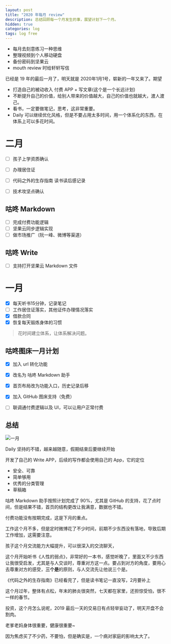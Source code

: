 ```yaml
---
layout: post
title: "2020 年每月 review"
description: 总结回顾每一个月发生的事，展望计划下一个月。
hidden: true
categories: log
tags: log free
---
```



* 每月去刻意练习一种思维
* 整理视频到个人移动硬盘
* 备份密码到坚果云
* mouth review 时给轩轩写信



已经是 19 年的最后一月了，明天就是 2020年1月1号，崭新的一年又来了。期望

* 打造自己的被动收入 付费 APP + 写文章(这个是一个长远计划)
* 不断提升自己的价值，给别人带来的价值越大，自己的价值也就越大，渡人渡己。
* 看书，一定要做笔记，思考，这非常重要。
* Daily 可以继续优化风格，但是不要占用太多时间，用一个体系化的东西，在体系上可以多花时间。

# 二月

- [ ] 孩子上学资质确认 
- [ ] 办理居住证
- [ ] 代码之外的生存指南 读书读后感记录
- [ ] 技术攻坚点确认


## 咕咚 Markdown
- [ ] 完成付费功能逻辑
- [ ] 坚果云同步逻辑实现
- [ ] 做市场推广（阮一峰、微博等渠道）

## 咕咚 Write

- [ ]  支持打开坚果云 Markdown 文件



# 一月

- [x] 每天听书15分钟，记录笔记
- [ ] 工作居住证落实，其他证件办理情况落实
- [x] 借款合同
- [x] 恢复每天锻炼身体的习惯

> 花时间建立体系，让体系解决问题。

## 咕咚图床一月计划

- [x] 加入 url 转化功能
- [x] 改名为 咕咚 Markdown 助手
- [x] 首页布局改为功能入口，历史记录后移
- [x] 加入 GitHub 图床支持（免费）
- [ ] 联调通付费逻辑以及 UI，可以让用户正常付费



## 总结

![一月](https://cdn.jsdelivr.net/gh/maoruibin/assets/pic/2020/20200202_232046-COLLAGE.jpg)

Daily 坚持的不错，越来越随意，假期结束后要继续开始

开发了自己的 Write APP，后续的写作都会使用自己的 App，它的定位

* 安全、可靠
* 简单够用
* 优秀的分类管理
* 草稿箱

咕咚 Markdown 助手按照计划完成了 90%，尤其是 GitHub 的支持，花了点时间，但是结果不错，首页的结构更改让我满意，数据也不错。

付费功能没有按期完成，这是下月的重点。

工作这个月不多，但是定时微博花了不少时间，前期不少东西没有落地，导致后期工作增加，这需要注意。

孩子这个月交流能力大幅提升，可以很深入的交流聊天，

这个月开始听书《人性的弱点》，非常好的一本书，感觉听晚了，里面又不少东西让我很受启发，尤其是与人交谈时，尊重对方这一点。要占到对方的角度，要用心去尊重对方的感受，**三个是**的原则，与人交流先让他说三个是。

《代码之外的生存指南》已经看完了，但是读书笔记一直没写，2月要补上

这个月过年，整体有点松，年末的肺炎很突然，七天都在家里，还担惊受怕，很不一样的春节。

投资，这个月怎么说呢，2019 最后一天的交易日有点轻举妄动了，明天开盘不会割肉。

老爹老妈身体很重要，健康很重要~

因为焦虑买了不少药，不要怕，但是确实是，一个病对家庭的影响太大了。